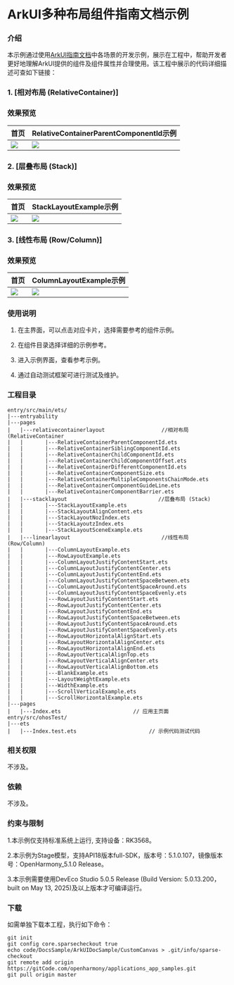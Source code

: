 # ArkUI多种布局组件指南文档示例

### 介绍

本示例通过使用[ArkUI指南文档](https://gitcode.com/openharmony/docs/tree/master/zh-cn/application-dev/ui)中各场景的开发示例，展示在工程中，帮助开发者更好地理解ArkUI提供的组件及组件属性并合理使用。该工程中展示的代码详细描述可查如下链接：

### 1. [相对布局 (RelativeContainer)]
### 效果预览

| 首页                                 | RelativeContainerParentComponentId示例 
|------------------------------------|--------------------------------------|
| ![](screenshots/device/image1.png) | ![](screenshots/device/image2.png)   |

### 2. [层叠布局 (Stack)]
### 效果预览

| 首页                                    | StackLayoutExample示例               
|---------------------------------------|------------------------------------|
| ![](screenshots/device/image1.png) | ![](screenshots/device/image3.png) |

### 3. [线性布局 (Row/Column)]
### 效果预览

| 首页                                 | ColumnLayoutExample示例              
|------------------------------------|------------------------------------|
| ![](screenshots/device/image4.png) | ![](screenshots/device/image5.png) |

### 使用说明

1. 在主界面，可以点击对应卡片，选择需要参考的组件示例。

2. 在组件目录选择详细的示例参考。

3. 进入示例界面，查看参考示例。

4. 通过自动测试框架可进行测试及维护。

### 工程目录
```
entry/src/main/ets/
|---entryability
|---pages
|   |---relativecontainerlayout                  //相对布局 (RelativeContainer
|   |       |---RelativeContainerParentComponentId.ets
|   |       |---RelativeContainerSiblingComponentId.ets
|   |       |---RelativeContainerChildComponentId.ets
|   |       |---RelativeContainerChildComponentOffset.ets
|   |       |---RelativeContainerDifferentComponentId.ets
|   |       |---RelativeContainerComponentSize.ets
|   |       |---RelativeContainerMultipleComponentsChainMode.ets
|   |       |---RelativeContainerComponentGuideLine.ets
|   |       |---RelativeContainerComponentBarrier.ets
|   |---stacklayout                             //层叠布局 (Stack)
|   |       |---StackLayoutExample.ets
|   |       |---StackLayoutAlignContent.ets
|   |       |---StackLayoutNozIndex.ets
|   |       |---StackLayoutzIndex.ets
|   |       |---StackLayoutSceneExample.ets
|   |---linearlayout                             //线性布局 (Row/Column)
|   |       |---ColumnLayoutExample.ets
|   |       |---RowLayoutExample.ets
|   |       |---ColumnLayoutJustifyContentStart.ets
|   |       |---ColumnLayoutJustifyContentCenter.ets
|   |       |---ColumnLayoutJustifyContentEnd.ets
|   |       |---ColumnLayoutJustifyContentSpaceBetween.ets
|   |       |---ColumnLayoutJustifyContentSpaceAround.ets
|   |       |---ColumnLayoutJustifyContentSpaceEvenly.ets
|   |       |---RowLayoutJustifyContentStart.ets
|   |       |---RowLayoutJustifyContentCenter.ets
|   |       |---RowLayoutJustifyContentEnd.ets
|   |       |---RowLayoutJustifyContentSpaceBetween.ets
|   |       |---RowLayoutJustifyContentSpaceAround.ets
|   |       |---RowLayoutJustifyContentSpaceEvenly.ets
|   |       |---RowLayoutHorizontalAlignStart.ets
|   |       |---RowLayoutHorizontalAlignCenter.ets
|   |       |---RowLayoutHorizontalAlignEnd.ets
|   |       |---RowLayoutVerticalAlignTop.ets
|   |       |---RowLayoutVerticalAlignCenter.ets
|   |       |---RowLayoutVerticalAlignBottom.ets
|   |       |---BlankExample.ets
|   |       |---LayoutWeightExample.ets
|   |       |---WidthExample.ets
|   |       |---ScrollVerticalExample.ets
|   |       |---ScrollHorizontalExample.ets
|---pages
|   |---Index.ets                       // 应用主页面
entry/src/ohosTest/
|---ets
|   |---Index.test.ets                       // 示例代码测试代码
```

### 相关权限

不涉及。

### 依赖

不涉及。

### 约束与限制

1.本示例仅支持标准系统上运行, 支持设备：RK3568。

2.本示例为Stage模型，支持API18版本full-SDK，版本号：5.1.0.107，镜像版本号：OpenHarmony_5.1.0 Release。

3.本示例需要使用DevEco Studio 5.0.5 Release (Build Version: 5.0.13.200， built on May 13, 2025)及以上版本才可编译运行。

### 下载

如需单独下载本工程，执行如下命令：

````
git init
git config core.sparsecheckout true
echo code/DocsSample/ArkUIDocSample/CustomCanvas > .git/info/sparse-checkout
git remote add origin https://gitCode.com/openharmony/applications_app_samples.git
git pull origin master
````